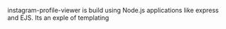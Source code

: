 instagram-profile-viewer is build using Node.js applications like express and EJS. Its an exple of templating
